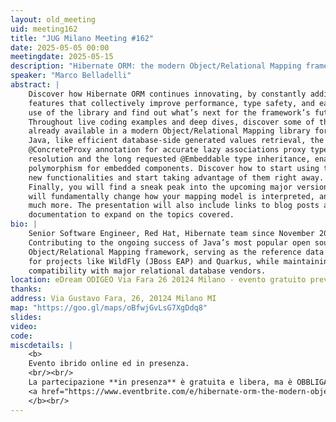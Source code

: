 ```yaml
---
layout: old_meeting
uid: meeting162
title: "JUG Milano Meeting #162"
date: 2025-05-05 00:00
meetingdate: 2025-05-15
description: "Hibernate ORM: the modern Object/Relational Mapping framework for Java"
speaker: "Marco Belladelli"
abstract: |
    Discover how Hibernate ORM continues innovating, by constantly adding
    features that collectively improve performance, type safety, and ease of
    use of the library and find out what’s next for the framework’s future.
    Throughout live coding examples and deep dives, discover some of the new features
    already available in a modern Object/Relational Mapping library for
    Java, like efficient database-side generated values retrieval, the new
    @ConcreteProxy annotation for accurate lazy associations proxy type
    resolution and the long requested @Embeddable type inheritance, enabling
    polymorphism for embedded components. Discover how to start using these
    new functionalities and start taking advantage of them right away.
    Finally, you will find a sneak peak into the upcoming major version 7.0 that
    will fundamentally change how your mapping model is interpreted, and
    much more. The presentation will also include links to blog posts and
    documentation to expand on the topics covered.
bio: |
    Senior Software Engineer, Red Hat, Hibernate team since November 2022.
    Contributing to the ongoing success of Java’s most popular open source
    Object/Relational Mapping framework, serving as the reference data layer
    for projects like WildFly (JBoss EAP) and Quarkus, while maintaining
    compatibility with major relational database vendors.
location: eDream ODIGEO Via Fara 26 20124 Milano - evento gratuito previa registrazione OBBLIGATORIA (vedi dettagli)
thanks:  
address: Via Gustavo Fara, 26, 20124 Milano MI
map: "https://goo.gl/maps/oBfwjGvLsG7XgDdq8"
slides: 
video: 
code:
miscdetails: |
    <b>
    Evento ibrido online ed in presenza.
    <br/><br/>
    La partecipazione **in presenza** è gratuita e libera, ma è OBBLIGATORIA la registrazione su:
    <a href="https://www.eventbrite.com/e/hibernate-orm-the-modern-objectrelational-mapping-framework-for-java-tickets-1360723734319?aff=oddtdtcreator">form di registrazione per partecipare a JUG Milano in presenza</a>
    </b><br/>
---
```

